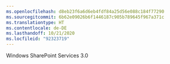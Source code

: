 ```yaml
---
ms.openlocfilehash: d8eb23f6a6d6eb4fdf84a25d56e088c184f77290
ms.sourcegitcommit: 6b62e09026b6f1446187c905b789645f967a371c
ms.translationtype: HT
ms.contentlocale: de-DE
ms.lasthandoff: 10/21/2020
ms.locfileid: "92323719"
---
```

 Windows SharePoint Services 3.0 
